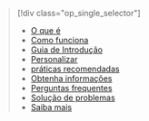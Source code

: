 > [!div class="op_single_selector"]
> * [O que é](../articles/active-directory/active-directory-passwords.md)
> * [Como funciona](../articles/active-directory/active-directory-passwords-how-it-works.md)
> * [Guia de Introdução](../articles/active-directory/active-directory-passwords-getting-started.md)
> * [Personalizar](../articles/active-directory/active-directory-passwords-customize.md)
> * [práticas recomendadas](../articles/active-directory/active-directory-passwords-best-practices.md)
> * [Obtenha informações](../articles/active-directory/active-directory-passwords-get-insights.md)
> * [Perguntas frequentes](../articles/active-directory/active-directory-passwords-faq.md)
> * [Solução de problemas](../articles/active-directory/active-directory-passwords-troubleshoot.md)
> * [Saiba mais](../articles/active-directory/active-directory-passwords-learn-more.md)
> 
> 



<!--HONumber=Jan17_HO3-->


